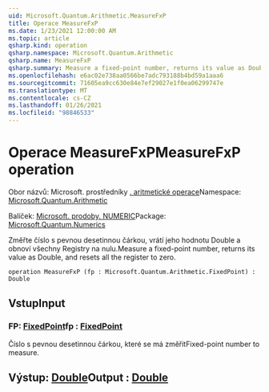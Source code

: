 ```yaml
---
uid: Microsoft.Quantum.Arithmetic.MeasureFxP
title: Operace MeasureFxP
ms.date: 1/23/2021 12:00:00 AM
ms.topic: article
qsharp.kind: operation
qsharp.namespace: Microsoft.Quantum.Arithmetic
qsharp.name: MeasureFxP
qsharp.summary: Measure a fixed-point number, returns its value as Double, and resets all the register to zero.
ms.openlocfilehash: e6ac02e738aa0566be7adc793188b4bd59a1aaa6
ms.sourcegitcommit: 71605ea9cc630e84e7ef29027e1f0ea06299747e
ms.translationtype: MT
ms.contentlocale: cs-CZ
ms.lasthandoff: 01/26/2021
ms.locfileid: "98846533"
---
```

# <a name="measurefxp-operation"></a><span data-ttu-id="16e96-102">Operace MeasureFxP</span><span class="sxs-lookup"><span data-stu-id="16e96-102">MeasureFxP operation</span></span>

<span data-ttu-id="16e96-103">Obor názvů: Microsoft. prostředníky [. aritmetické operace](xref:Microsoft.Quantum.Arithmetic)</span><span class="sxs-lookup"><span data-stu-id="16e96-103">Namespace: [Microsoft.Quantum.Arithmetic](xref:Microsoft.Quantum.Arithmetic)</span></span>

<span data-ttu-id="16e96-104">Balíček: [Microsoft. prodoby. NUMERIC](https://nuget.org/packages/Microsoft.Quantum.Numerics)</span><span class="sxs-lookup"><span data-stu-id="16e96-104">Package: [Microsoft.Quantum.Numerics](https://nuget.org/packages/Microsoft.Quantum.Numerics)</span></span>


<span data-ttu-id="16e96-105">Změřte číslo s pevnou desetinnou čárkou, vrátí jeho hodnotu Double a obnoví všechny Registry na nulu.</span><span class="sxs-lookup"><span data-stu-id="16e96-105">Measure a fixed-point number, returns its value as Double, and resets all the register to zero.</span></span>

```qsharp
operation MeasureFxP (fp : Microsoft.Quantum.Arithmetic.FixedPoint) : Double
```


## <a name="input"></a><span data-ttu-id="16e96-106">Vstup</span><span class="sxs-lookup"><span data-stu-id="16e96-106">Input</span></span>

### <a name="fp--fixedpoint"></a><span data-ttu-id="16e96-107">FP: [FixedPoint](xref:Microsoft.Quantum.Arithmetic.FixedPoint)</span><span class="sxs-lookup"><span data-stu-id="16e96-107">fp : [FixedPoint](xref:Microsoft.Quantum.Arithmetic.FixedPoint)</span></span>

<span data-ttu-id="16e96-108">Číslo s pevnou desetinnou čárkou, které se má změřit</span><span class="sxs-lookup"><span data-stu-id="16e96-108">Fixed-point number to measure.</span></span>



## <a name="output--double"></a><span data-ttu-id="16e96-109">Výstup: [Double](xref:microsoft.quantum.lang-ref.double)</span><span class="sxs-lookup"><span data-stu-id="16e96-109">Output : [Double](xref:microsoft.quantum.lang-ref.double)</span></span>

